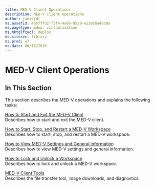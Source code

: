 ```yaml
---
title: MED-V Client Operations
description: MED-V Client Operations
author: jamiejdt
ms.assetid: 4a5fffd2-f3f4-4e86-8529-e1386ba46c9a
ms.pagetype: mdop, virtualization
ms.mktglfcycl: deploy
ms.sitesec: library
ms.prod: w7
ms.date: 06/16/2016
---
```



# MED-V Client Operations


## In This Section


This section describes the MED-V operations and explains the following tasks:

<a href="" id="how-to-start-and-exit-the-med-v-client"></a>[How to Start and Exit the MED-V Client](how-to-start-and-exit-the-med-v-client.md)  
Describes how to start and exit the MED-V client.

<a href="" id="how-to-start--stop--and-restart-a-med-v-workspace"></a>[How to Start, Stop, and Restart a MED-V Workspace](how-to-start-stop-and-restart-a-med-v-workspace.md)  
Describes how to start, stop, and restart a MED-V workspace.

<a href="" id="how-to-view-med-v-settings-and-general-information"></a>[How to View MED-V Settings and General Information](how-to-view-med-v-settings-and-general-information.md)  
Describes how to view MED-V settings and general information.

<a href="" id="how-to-lock-and-unlock-a-workspace"></a>[How to Lock and Unlock a Workspace](how-to-lock-and-unlock-a-workspace.md)  
Describes how to lock and unlock a MED-V workspace.

<a href="" id="med-v-client-tools"></a>[MED-V Client Tools](med-v-client-toolsv2.md)  
Describes the file transfer tool, image downloads, and diagnostics.

 

 





